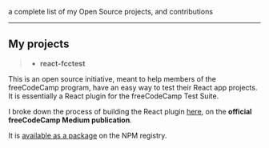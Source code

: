 a complete list of my Open Source projects, and contributions 

- - -

## My projects

> * **react-fcctest**

This is an open source initiative, meant to help members of the freeCodeCamp program, have an easy way to test their React app projects. It is essentially a React plugin for the freeCodeCamp Test Suite.

I broke down the process of building the React plugin [here](https://medium.freecodecamp.org/change-the-world-one-line-of-code-at-a-time-5162b229f35e), on the **official freeCodeCamp Medium publication**.

It is [available as a package](https://www.npmjs.com/package/react-fcctest) on the NPM registry.

